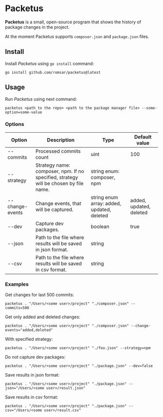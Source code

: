 # Packetus

**Packetus** is a small, open-source program that shows the history of package changes in the project.

At the moment Packetus supports `composer.json` and `package.json` files.

## Install
Install _Packetus_ using `go install` command:
```shell
go install github.com/romsar/packetus@latest
```

## Usage
Run _Packetus_ using next command:
```shell
packetus <path to the repo> <path to the package manager file> --some-option=some-value
```

### Options
| Option          | Description                                                                          | Type                                       | Default value           |
|-----------------|--------------------------------------------------------------------------------------|--------------------------------------------|-------------------------|
| --commits       | Processed commits count                                                              | uint                                       | 100                     |
| --strategy      | Strategy name: composer, npm. If no specified, strategy will be chosen by file name. | string enum: composer, npm                 |                         |
| --change-events | Change events, that will be captured.                                                | string enum array: added, updated, deleted | added, updated, deleted |
| --dev           | Capture dev packages.                                                                | boolean                                    | true                    |
| --json          | Path to the file where results will be saved in json format.                         | string                                     |                         |
| --csv           | Path to the file where results will be saved in csv format.                          | string                                     |                         |

### Examples

Get changes for last 500 commits:
```shell
packetus . "/Users/<some user>/project" "./composer.json" --commits=500
```

Get only added and deleted changes:
```shell
packetus . "/Users/<some user>/project" "./composer.json" --change-events="added,deleted"
```

With specified strategy:
```shell
packetus . "/Users/<some user>/project" "./foo.json" --strategy=npm
```

Do not capture dev packages:
```shell
packetus . "/Users/<some user>/project" "./package.json" --dev=false
```

Save results in json format:
```shell
packetus . "/Users/<some user>/project" "./package.json" --json="/Users/<some user>/result.json"
```

Save results in csv format:
```shell
packetus . "/Users/<some user>/project" "./package.json" --csv="/Users/<some user>/result.csv"
```
